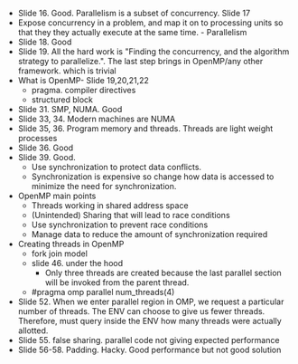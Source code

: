 * Slide 16. Good. Parallelism is a subset of concurrency. Slide 17
* Expose concurrency in a problem, and map it on to processing units so that they they actually execute at the same time. - Parallelism
* Slide 18. Good
* Slide 19. All the hard work is "Finding the concurrency, and the algorithm strategy to parallelize.". The last step brings in OpenMP/any other framework. which is trivial
* What is OpenMP- Slide 19,20,21,22
  * pragma. compiler directives
  * structured block
* Slide 31. SMP, NUMA. Good
* Slide 33, 34. Modern machines are NUMA
* Slide 35, 36. Program memory and threads. Threads are light weight processes
* Slide 36. Good
* Slide 39. Good.
  * Use synchronization to protect data conflicts.
  *  Synchronization is expensive so change how data is accessed to minimize the need for synchronization.
* OpenMP main points
  * Threads working in shared address space
  * (Unintended) Sharing that will lead to race conditions
  * Use synchronization to prevent race conditions
  * Manage data to reduce the amount of synchronization required
* Creating threads in OpenMP
  * fork join model
  * slide 46. under the hood
    * Only three threads are created because the last parallel section will be invoked from the parent thread.
  * #pragma omp parallel num_threads(4)
* Slide 52. When we enter parallel region in OMP, we request a particular number of threads. The ENV can choose to give us fewer threads. Therefore, must query inside the ENV how many threads were actually allotted.
* Slide 55. false sharing. parallel code not giving expected performance
* Slide 56-58. Padding. Hacky. Good performance but not good solution
